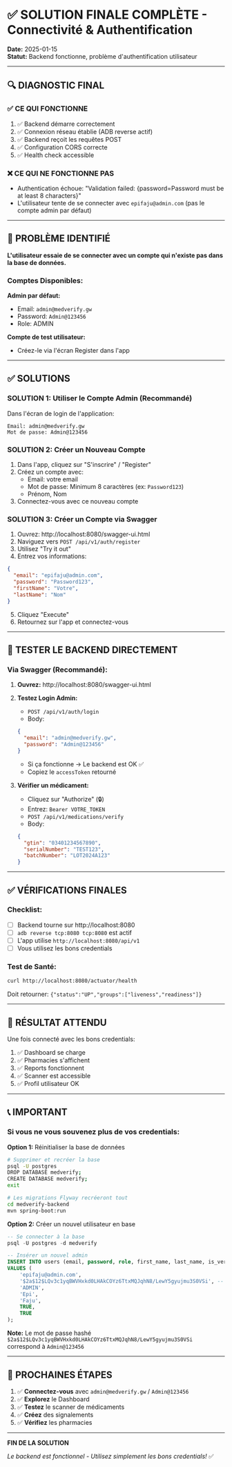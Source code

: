 # ✅ SOLUTION FINALE COMPLÈTE - Connectivité & Authentification

**Date:** 2025-01-15  
**Statut:** Backend fonctionne, problème d'authentification utilisateur

---

## 🔍 DIAGNOSTIC FINAL

### ✅ CE QUI FONCTIONNE
1. ✅ Backend démarre correctement
2. ✅ Connexion réseau établie (ADB reverse actif)
3. ✅ Backend reçoit les requêtes POST
4. ✅ Configuration CORS correcte
5. ✅ Health check accessible

### ❌ CE QUI NE FONCTIONNE PAS
- Authentication échoue: "Validation failed: {password=Password must be at least 8 characters}"
- L'utilisateur tente de se connecter avec `epifaju@admin.com` (pas le compte admin par défaut)

---

## 🎯 PROBLÈME IDENTIFIÉ

**L'utilisateur essaie de se connecter avec un compte qui n'existe pas dans la base de données.**

### Comptes Disponibles:

**Admin par défaut:**
- Email: `admin@medverify.gw`
- Password: `Admin@123456`
- Role: ADMIN

**Compte de test utilisateur:**
- Créez-le via l'écran Register dans l'app

---

## ✅ SOLUTIONS

### SOLUTION 1: Utiliser le Compte Admin (Recommandé)

Dans l'écran de login de l'application:
```
Email: admin@medverify.gw
Mot de passe: Admin@123456
```

### SOLUTION 2: Créer un Nouveau Compte

1. Dans l'app, cliquez sur "S'inscrire" / "Register"
2. Créez un compte avec:
   - Email: votre email
   - Mot de passe: Minimum 8 caractères (ex: `Password123`)
   - Prénom, Nom
3. Connectez-vous avec ce nouveau compte

### SOLUTION 3: Créer un Compte via Swagger

1. Ouvrez: http://localhost:8080/swagger-ui.html
2. Naviguez vers `POST /api/v1/auth/register`
3. Utilisez "Try it out"
4. Entrez vos informations:
```json
{
  "email": "epifaju@admin.com",
  "password": "Password123",
  "firstName": "Votre",
  "lastName": "Nom"
}
```
5. Cliquez "Execute"
6. Retournez sur l'app et connectez-vous

---

## 🧪 TESTER LE BACKEND DIRECTEMENT

### Via Swagger (Recommandé):

1. **Ouvrez:** http://localhost:8080/swagger-ui.html

2. **Testez Login Admin:**
   - `POST /api/v1/auth/login`
   - Body:
   ```json
   {
     "email": "admin@medverify.gw",
     "password": "Admin@123456"
   }
   ```
   - Si ça fonctionne → Le backend est OK ✅
   - Copiez le `accessToken` retourné

3. **Vérifier un médicament:**
   - Cliquez sur "Authorize" (🔒)
   - Entrez: `Bearer VOTRE_TOKEN`
   - `POST /api/v1/medications/verify`
   - Body:
   ```json
   {
     "gtin": "03401234567890",
     "serialNumber": "TEST123",
     "batchNumber": "LOT2024A123"
   }
   ```

---

## ✅ VÉRIFICATIONS FINALES

### Checklist:
- [ ] Backend tourne sur http://localhost:8080
- [ ] `adb reverse tcp:8080 tcp:8080` est actif
- [ ] L'app utilise `http://localhost:8080/api/v1`
- [ ] Vous utilisez les bons credentials

### Test de Santé:
```bash
curl http://localhost:8080/actuator/health
```
Doit retourner: `{"status":"UP","groups":["liveness","readiness"]}`

---

## 🎉 RÉSULTAT ATTENDU

Une fois connecté avec les bons credentials:
1. ✅ Dashboard se charge
2. ✅ Pharmacies s'affichent
3. ✅ Reports fonctionnent
4. ✅ Scanner est accessible
5. ✅ Profil utilisateur OK

---

## 📞 IMPORTANT

### Si vous ne vous souvenez plus de vos credentials:

**Option 1:** Réinitialiser la base de données
```bash
# Supprimer et recréer la base
psql -U postgres
DROP DATABASE medverify;
CREATE DATABASE medverify;
exit

# Les migrations Flyway recréeront tout
cd medverify-backend
mvn spring-boot:run
```

**Option 2:** Créer un nouvel utilisateur en base
```sql
-- Se connecter à la base
psql -U postgres -d medverify

-- Insérer un nouvel admin
INSERT INTO users (email, password, role, first_name, last_name, is_verified, is_active)
VALUES (
    'epifaju@admin.com',
    '$2a$12$LQv3c1yqBWVHxkd0LHAkCOYz6TtxMQJqhN8/LewY5gyujmu3S0VSi', -- Admin@123456
    'ADMIN',
    'Epi',
    'Faju',
    TRUE,
    TRUE
);
```

**Note:** Le mot de passe hashé `$2a$12$LQv3c1yqBWVHxkd0LHAkCOYz6TtxMQJqhN8/LewY5gyujmu3S0VSi` correspond à `Admin@123456`

---

## 🚀 PROCHAINES ÉTAPES

1. ✅ **Connectez-vous** avec `admin@medverify.gw` / `Admin@123456`
2. ✅ **Explorez** le Dashboard
3. ✅ **Testez** le scanner de médicaments
4. ✅ **Créez** des signalements
5. ✅ **Vérifiez** les pharmacies

---

**FIN DE LA SOLUTION**

*Le backend est fonctionnel - Utilisez simplement les bons credentials!* ✅

